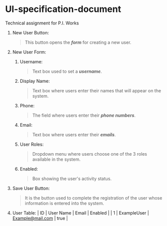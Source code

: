 # UI-specification-document
Technical assignment for P.I. Works

1. New User Button:
   >This button opens the ***form*** for creating a new user.
2. New User Form:
   1. Username:
      >Text box used to set a ***username***.
   2. Display Name:
      >Text box where users enter their names that will appear on the system.
   3. Phone:
      >The field where users enter their ***phone numbers***.
   4. Email:
      >Text box where users enter their ***emails***.
   5. User Roles:
      >Dropdown menu where users choose one of the 3 roles available in the system.
   6. Enabled:
       >Box showing the user's activity status.
   
3. Save User Button:
   >It is the button used to complete the registration of the user whose information is entered into the system.
4. User Table:
   | ID      | User Name | Email      | Enabled |
   | 1 | ExampleUser | Example@mail.com | true |
   
